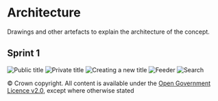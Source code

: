 # Architecture

Drawings and other artefacts to explain the architecture of the concept.

## Sprint 1
![Public title](../blob/master/public-title.jpg)
![Private title](../blob/master/private-title.jpg)
![Creating a new title](../blob/master/creating-a-new-title.jpg)
![Feeder](../blob/master/feeder.jpg)
![Search](../blob/title/search.jpg)

© Crown copyright. All content is available under the [Open Government Licence v2.0](http://www.nationalarchives.gov.uk/doc/open-government-licence/version/2/), except where otherwise stated
